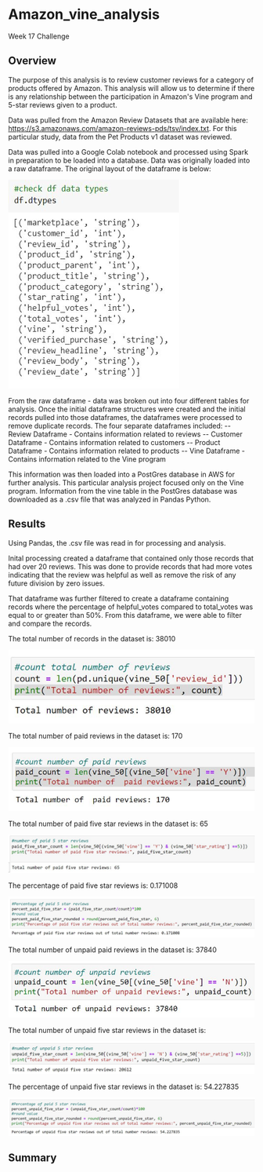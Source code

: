 # Amazon_vine_analysis
Week 17 Challenge

## Overview 
The purpose of this analysis is to review customer reviews for a category of products offered by Amazon.  This analysis will allow us to determine if there is any relationship between the participation in Amazon's Vine program and 5-star reviews given to a product. 

Data was pulled from the Amazon Review Datasets that are available here: https://s3.amazonaws.com/amazon-reviews-pds/tsv/index.txt.  For this particular study, data from the Pet Products v1 dataset was reviewed.  

Data was pulled into a Google Colab notebook and processed using Spark in preparation to be loaded into a database.   Data was originally loaded into a raw dataframe.  The original layout of the dataframe is below: 

![dataframelayout](https://github.com/klbrabec/Amazon_vine_analysis/blob/main/DATATYPES.JPG)

From the raw dataframe - data was broken out into four different tables for analysis.    Once the initial dataframe structures were created and the initial records pulled into those dataframes, the dataframes were processed to remove duplicate records.  The four separate dataframes included: 
-- Review Dataframe - Contains information related to reviews
-- Customer Dataframe - Contains information related to customers 
-- Product Dataframe - Contains information related to products 
-- Vine Dataframe - Contains information related to the Vine program 

This information was then loaded into a PostGres database in AWS for further analysis.    This particular analysis project focused only on the Vine program.  Information from the vine table in the PostGres database was downloaded as a .csv file that was analyzed in Pandas Python. 

## Results
Using Pandas, the .csv file was read in for processing and analysis.  

Inital processing created a dataframe that contained only those records that had over 20 reviews.  This was done to provide records that had more votes indicating that the review was helpful as well as remove the risk of any future division by zero issues.  

That dataframe was further filtered to create a dataframe containing records where the percentage of helpful_votes compared to total_votes was equal to or greater than 50%.    From this dataframe, we were able to filter and compare the records.  

The total number of records in the dataset is: 38010

![TotalNumberofRecords](https://github.com/klbrabec/Amazon_vine_analysis/blob/main/TotalNumberReviews.JPG)

The total number of paid reviews in the dataset is: 170 

![TotalNumberPaidReviews](https://github.com/klbrabec/Amazon_vine_analysis/blob/main/TotalNumberPaidReviews.JPG)

The total number of paid five star reviews in the dataset is: 65 

![TotalNumberPaid5starReviews](https://github.com/klbrabec/Amazon_vine_analysis/blob/main/TotalNumberPaidFiveStarReviews.JPG)

The percentage of paid five star reviews is: 0.171008 

![percentagepaidfivestarreviews](https://github.com/klbrabec/Amazon_vine_analysis/blob/main/percentagepaidfivestarreviews.JPG) 

The total number of unpaid paid reviews in the dataset is: 37840

![TotalNumberUnPaidReviews](https://github.com/klbrabec/Amazon_vine_analysis/blob/main/TotalNumberUnpaidReviews.JPG)

The total number of unpaid five star reviews in the dataset is: 

![TotalNumberunPaidFiveStarReviews](https://github.com/klbrabec/Amazon_vine_analysis/blob/main/TotalNumberUnpaidFiveStarReviews.JPG)

The percentage of unpaid five star reviews in the dataset is: 54.227835

![PercentageunpaidFiveStarReviews](https://github.com/klbrabec/Amazon_vine_analysis/blob/main/percentageunpaidfivestarreviews.JPG) 




## Summary 
